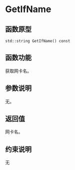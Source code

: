 # GetIfName 

## 函数原型<a name="zh-cn_topic_0000001956458581_section1274mcpsimp"></a>

```
std::string GetIfName() const
```

## 函数功能<a name="zh-cn_topic_0000001956458581_section1277mcpsimp"></a>

获取网卡名。

## 参数说明<a name="zh-cn_topic_0000001956458581_section1280mcpsimp"></a>

无。

## 返回值<a name="zh-cn_topic_0000001956458581_section1283mcpsimp"></a>

网卡名。

## 约束说明<a name="zh-cn_topic_0000001956458581_section1286mcpsimp"></a>

无

